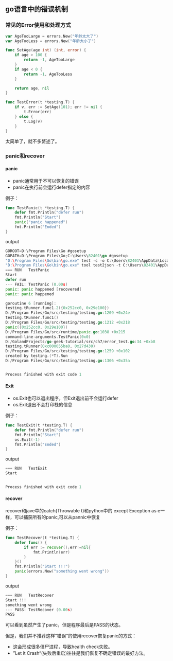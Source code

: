 ## go语言中的错误机制

### 常见的Error使用和处理方式
```go
var AgeTooLarge = errors.New("年龄太大了")
var AgeTooLess = errors.New("年龄太小了")

func SetAge(age int) (int, error) {
	if age > 100 {
		return -1, AgeTooLarge
	}
	if age < 0 {
		return -1, AgeTooLess
	}

	return age, nil
}

func TestError(t *testing.T) {
	if v, err := SetAge(101); err != nil {
		t.Error(err)
	} else {
		t.Log(v)
	}
}
```
太简单了，就不多赘述了。
### panic和recover

#### panic
- panic通常用于不可以恢复的错误
- panic在执行前会运行defer指定的内容

例子：
```go
func TestPanic(t *testing.T) {
	defer fmt.Println("defer run")
	fmt.Println("Start")
	panic("panic happened")
	fmt.Println("Ended")
}
```
output
```go
GOROOT=D:\Program Files\Go #gosetup
GOPATH=D:\Program Files\Go;C:\Users\82401\go #gosetup
"D:\Program Files\Go\bin\go.exe" test -c -o C:\Users\82401\AppData\Local\Temp\___TestPanic_in_error_test_go.exe D:/GolandProjects/go-geek-tutorial/src/ch7/error_test.go #gosetup
"D:\Program Files\Go\bin\go.exe" tool test2json -t C:\Users\82401\AppData\Local\Temp\___TestPanic_in_error_test_go.exe -test.v -test.paniconexit0 -test.run ^\QTestPanic\E$ #gosetup
=== RUN   TestPanic
Start
defer run
--- FAIL: TestPanic (0.00s)
panic: panic happened [recovered]
panic: panic happened

goroutine 6 [running]:
testing.tRunner.func1.2({0x252cc0, 0x29e100})
D:/Program Files/Go/src/testing/testing.go:1209 +0x24e
testing.tRunner.func1()
D:/Program Files/Go/src/testing/testing.go:1212 +0x218
panic({0x252cc0, 0x29e100})
D:/Program Files/Go/src/runtime/panic.go:1038 +0x215
command-line-arguments.TestPanic(0x0)
D:/GolandProjects/go-geek-tutorial/src/ch7/error_test.go:34 +0xb8
testing.tRunner(0xc000055ba0, 0x27d430)
D:/Program Files/Go/src/testing/testing.go:1259 +0x102
created by testing.(*T).Run
D:/Program Files/Go/src/testing/testing.go:1306 +0x35a


Process finished with exit code 1
```

#### Exit
- os.Exit也可以退出程序，但Exit退出前不会运行defer
- os.Exit退出不会打印栈的信息

例子：
```go
func TestExit(t *testing.T) {
	defer fmt.Println("defer run")
	fmt.Println("Start")
	os.Exit(-1)
	fmt.Println("Ended")
}
```
output
```go
=== RUN   TestExit
Start


Process finished with exit code 1
```

#### recover
recover和jave中的catch(Throwable t)和python中的 except Exception as e一样，可以捕获所有的panic,可以从pannic中恢复

例子：
```go
func TestRecover(t *testing.T) {
	defer func() {
		if err := recover();err!=nil{
			fmt.Println(err)
		}
	}()
	fmt.Println("Start !!!")
	panic(errors.New("something went wrong"))
}
```
output
```go
=== RUN   TestRecover
Start !!!
something went wrong
--- PASS: TestRecover (0.00s)
PASS
```
可以看到虽然产生了panic，但是程序最后是PASS的状态。

但是，我们并不推荐这样”错误“的使用recover恢复panic的方式：
- 这会形成很多僵尸进程，导致health check失败。
- ”Let it Crash“(失败后重启)往往是我们恢复不确定错误的最好方法。